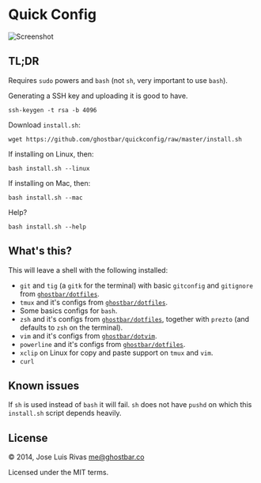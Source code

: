 Quick Config
============

![Screenshot](https://i.cloudup.com/bvwxtsZ7Ny.png)

TL;DR
-----

Requires `sudo` powers and `bash` (not `sh`, very important to use `bash`).

Generating a SSH key and uploading it is good to have.

    ssh-keygen -t rsa -b 4096

Download `install.sh`:

    wget https://github.com/ghostbar/quickconfig/raw/master/install.sh

If installing on Linux, then:

    bash install.sh --linux

If installing on Mac, then:

    bash install.sh --mac

Help?

    bash install.sh --help

What's this?
------------
This will leave a shell with the following installed:

+ `git` and `tig` (a `gitk` for the terminal) with basic `gitconfig` and `gitignore` from [`ghostbar/dotfiles`](https://github.com/ghostbar/dotfiles).
+ `tmux` and it's configs from [`ghostbar/dotfiles`](https://github.com/ghostbar/dotfiles).
+ Some basics configs for `bash`.
+ `zsh` and it's configs from [`ghostbar/dotfiles`](https://github.com/ghostbar/dotfiles), together with `prezto` (and defaults to `zsh` on the terminal).
+ `vim` and it's configs from [`ghostbar/dotvim`](https://github.com/ghostbar/dotvim).
+ `powerline` and it's configs from [`ghostbar/dotfiles`](https://github.com/ghostbar/dofiles).
+ `xclip` on Linux for copy and paste support on `tmux` and `vim`.
+ `curl`

Known issues
------------
If `sh` is used instead of `bash` it will fail. `sh` does not have `pushd` on which this `install.sh` script depends heavily.

License
-------
© 2014, Jose Luis Rivas <me@ghostbar.co>

Licensed under the MIT terms.
